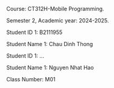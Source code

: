 Course: CT312H-Mobile Programming.

Semester 2, Academic year: 2024-2025.

Student ID 1: B2111955

Student Name 1: Chau Dinh Thong

Student ID 1: ...

Student Name 1: Nguyen Nhat Hao 


Class Number: M01